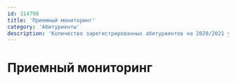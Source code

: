 ```yaml
---
id: 314798
title: 'Приемный мониторинг'
category: 'Абитуриенты'
description: 'Количество зарегистрированных абитуриентов на 2020/2021 учебный год (по формам обучения, направлениям обучения и языкам обучения)'
---
```


# Приемный мониторинг
